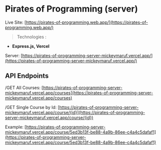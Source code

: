# Pirates of Programming (server)

Live Site: [https://pirates-of-programming.web.app/](https://pirates-of-programming.web.app/)

> Technologies :
- **Express.js, Vercel**

Server: [https://pirates-of-programming-server-mickeymaruf.vercel.app/](https://pirates-of-programming-server-mickeymaruf.vercel.app/)

## API Endpoints
/GET All Courses: [https://pirates-of-programming-server-mickeymaruf.vercel.app/courses](https://pirates-of-programming-server-mickeymaruf.vercel.app/courses)

/GET Single Course by Id: [https://pirates-of-programming-server-mickeymaruf.vercel.app/course/{id}](https://pirates-of-programming-server-mickeymaruf.vercel.app/course/{id})

Example: [https://pirates-of-programming-server-mickeymaruf.vercel.app/course/5ed3b13f-be88-4a9b-86ee-c4a4c5dafaf1](https://pirates-of-programming-server-mickeymaruf.vercel.app/course/5ed3b13f-be88-4a9b-86ee-c4a4c5dafaf1)
